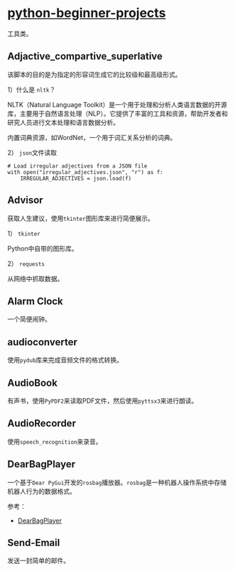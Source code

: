 # [python-beginner-projects](https://github.com/Mrinank-Bhowmick/python-beginner-projects)

工具类。

## Adjactive_compartive_superlative

该脚本的目的是为指定的形容词生成它的比较级和最高级形式。

1）什么是 `nltk`？

NLTK（Natural Language Toolkit）是一个用于处理和分析人类语言数据的开源库，主要用于自然语言处理（NLP）。它提供了丰富的工具和资源，帮助开发者和研究人员进行文本处理和语言数据分析。

内置词典资源，如WordNet，一个用于词汇关系分析的词典。

2） `json`文件读取

```
# Load irregular adjectives from a JSON file
with open("irregular_adjectives.json", "r") as f:
    IRREGULAR_ADJECTIVES = json.load(f)
```

## Advisor

获取人生建议，使用`tkinter`图形库来进行简便展示。

1） `tkinter`

Python中自带的图形库。

2） `requests`

从网络中抓取数据。


## Alarm Clock

一个简便闹钟。


## audioconverter

使用`pydub`库来完成音频文件的格式转换。


## AudioBook

有声书，使用`PyPDF2`来读取PDF文件，然后使用`pyttsx3`来进行朗读。


## AudioRecorder

使用`speech_recognition`来录音。


## DearBagPlayer

一个基于`Dear PyGui`开发的`rosbag`播放器。`rosbag`是一种机器人操作系统中存储机器人行为的数据格式。

参考：

- [DearBagPlayer](https://github.com/Magic-wei/DearBagPlayer)


## Send-Email

发送一封简单的邮件。
